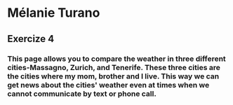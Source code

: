 # Mélanie Turano

## Exercize 4 

### This page allows you to compare the weather in three different cities-Massagno, Zurich, and Tenerife. These three cities are the cities where my mom, brother and I live. This way we can get news about the cities' weather even at times when we cannot communicate by text or phone call.